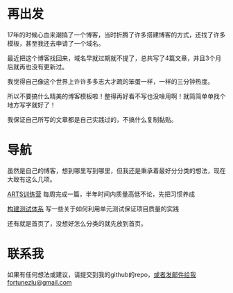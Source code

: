 # 再出发

17年的时候心血来潮搞了一个博客，当时折腾了许多搭建博客的方式，还找了许多模板，甚至我还去申请了一个域名。

最近把这个博客找回来，域名早就过期就不提了，总共写了4篇文章，并且3个月后就再也没有更新过。

我觉得自己像这个世界上许许多多志大才疏的笨蛋一样，一样的三分钟热度。

所以不要搞什么精美的博客模板啦！整得再好看不写也没啥用啊！就简简单单找个地方写字就好了！

我保证自己所写的文章都是自己实践过的，不搞什么复制黏贴。

# 导航

虽然是自己的博客，想到哪里写到哪里，但我还是秉承着最好分分类的想法，现在大致有这么几项。

[ARTS训练营](/arts/) 每周完成一篇，半年时间内质量高低不论，先把习惯养成

[构建测试体系](/about-test/) 写一些关于如何利用单元测试保证项目质量的实践

还有就是首页了，没想好怎么分类的就先放到首页。

# 联系我

如果有任何想法或建议，请提交到我的github的repo，或者发邮件给我fortunezlu@gmail.com
